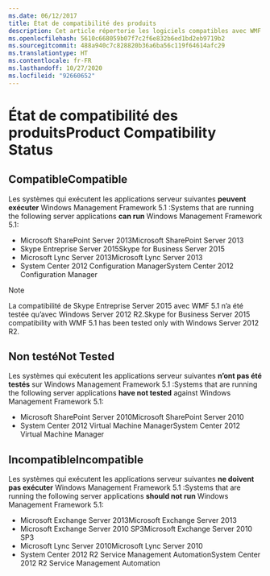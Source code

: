 ```yaml
---
ms.date: 06/12/2017
title: État de compatibilité des produits
description: Cet article répertorie les logiciels compatibles avec WMF 5.1.
ms.openlocfilehash: 5610c668059b07f7c2f6e832b6ed1bd2eb9719b2
ms.sourcegitcommit: 488a940c7c828820b36a6ba56c119f64614afc29
ms.translationtype: HT
ms.contentlocale: fr-FR
ms.lasthandoff: 10/27/2020
ms.locfileid: "92660652"
---
```

# <a name="product-compatibility-status"></a><span data-ttu-id="8f7ec-103">État de compatibilité des produits</span><span class="sxs-lookup"><span data-stu-id="8f7ec-103">Product Compatibility Status</span></span>

## <a name="compatible"></a><span data-ttu-id="8f7ec-104">Compatible</span><span class="sxs-lookup"><span data-stu-id="8f7ec-104">Compatible</span></span>

<span data-ttu-id="8f7ec-105">Les systèmes qui exécutent les applications serveur suivantes **peuvent exécuter** Windows Management Framework 5.1 :</span><span class="sxs-lookup"><span data-stu-id="8f7ec-105">Systems that are running the following server applications **can run** Windows Management Framework 5.1:</span></span>

- <span data-ttu-id="8f7ec-106">Microsoft SharePoint Server 2013</span><span class="sxs-lookup"><span data-stu-id="8f7ec-106">Microsoft SharePoint Server 2013</span></span>
- <span data-ttu-id="8f7ec-107">Skype Entreprise Server 2015</span><span class="sxs-lookup"><span data-stu-id="8f7ec-107">Skype for Business Server 2015</span></span>
- <span data-ttu-id="8f7ec-108">Microsoft Lync Server 2013</span><span class="sxs-lookup"><span data-stu-id="8f7ec-108">Microsoft Lync Server 2013</span></span>
- <span data-ttu-id="8f7ec-109">System Center 2012 Configuration Manager</span><span class="sxs-lookup"><span data-stu-id="8f7ec-109">System Center 2012 Configuration Manager</span></span>

> [!NOTE]
> <span data-ttu-id="8f7ec-110">La compatibilité de Skype Entreprise Server 2015 avec WMF 5.1 n’a été testée qu’avec Windows Server 2012 R2.</span><span class="sxs-lookup"><span data-stu-id="8f7ec-110">Skype for Business Server 2015 compatibility with WMF 5.1 has been tested only with Windows Server 2012 R2.</span></span>

## <a name="not-tested"></a><span data-ttu-id="8f7ec-111">Non testé</span><span class="sxs-lookup"><span data-stu-id="8f7ec-111">Not Tested</span></span>

<span data-ttu-id="8f7ec-112">Les systèmes qui exécutent les applications serveur suivantes **n’ont pas été testés** sur Windows Management Framework 5.1 :</span><span class="sxs-lookup"><span data-stu-id="8f7ec-112">Systems that are running the following server applications **have not tested** against Windows Management Framework 5.1:</span></span>

- <span data-ttu-id="8f7ec-113">Microsoft SharePoint Server 2010</span><span class="sxs-lookup"><span data-stu-id="8f7ec-113">Microsoft SharePoint Server 2010</span></span>
- <span data-ttu-id="8f7ec-114">System Center 2012 Virtual Machine Manager</span><span class="sxs-lookup"><span data-stu-id="8f7ec-114">System Center 2012 Virtual Machine Manager</span></span>

## <a name="incompatible"></a><span data-ttu-id="8f7ec-115">Incompatible</span><span class="sxs-lookup"><span data-stu-id="8f7ec-115">Incompatible</span></span>

<span data-ttu-id="8f7ec-116">Les systèmes qui exécutent les applications serveur suivantes **ne doivent pas exécuter** Windows Management Framework 5.1 :</span><span class="sxs-lookup"><span data-stu-id="8f7ec-116">Systems that are running the following server applications **should not run** Windows Management Framework 5.1:</span></span>

- <span data-ttu-id="8f7ec-117">Microsoft Exchange Server 2013</span><span class="sxs-lookup"><span data-stu-id="8f7ec-117">Microsoft Exchange Server 2013</span></span>
- <span data-ttu-id="8f7ec-118">Microsoft Exchange Server 2010 SP3</span><span class="sxs-lookup"><span data-stu-id="8f7ec-118">Microsoft Exchange Server 2010 SP3</span></span>
- <span data-ttu-id="8f7ec-119">Microsoft Lync Server 2010</span><span class="sxs-lookup"><span data-stu-id="8f7ec-119">Microsoft Lync Server 2010</span></span>
- <span data-ttu-id="8f7ec-120">System Center 2012 R2 Service Management Automation</span><span class="sxs-lookup"><span data-stu-id="8f7ec-120">System Center 2012 R2 Service Management Automation</span></span>
